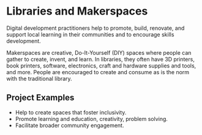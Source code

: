 # Libraries and Makerspaces

Digital development practitioners help to promote, build, renovate, and support local learning in their communities and to encourage skills development.

Makerspaces are creative, Do-It-Yourself \(DIY\) spaces where people can gather to create, invent, and learn. In libraries, they often have 3D printers, book printers, software, electronics, craft and hardware supplies and tools, and more. People are encouraged to create and consume as is the norm with the traditional library.

## Project Examples

* Help to create spaces that foster inclusivity.
* Promote learning and education, creativity, problem solving.
* Facilitate broader community engagement.





